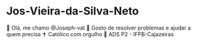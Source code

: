 # Jos-Vieira-da-Silva-Neto

👋 Olá, me chamo @Joseph-vat
🌱 Gosto de resolver problemas e ajudar a quem precisa
✝️ Católico com orgulho
🏫 ADS P2 - IFPB-Cajazeiras
